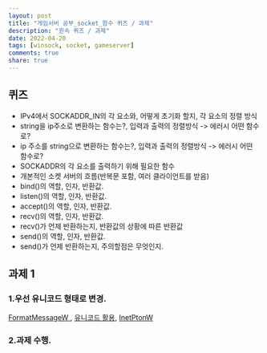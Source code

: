 ```yaml
---
layout: post
title: "게임서버 공부_socket_함수 퀴즈 / 과제"
description: "윈속 퀴즈 / 과제"
date: 2022-04-20
tags: [winsock, socket, gameserver]
comments: true
share: true
---
```


## 퀴즈
- IPv4에서 SOCKADDR_IN의 각 요소와, 어떻게 초기화 할지, 각 요소의 정렬 방식
- string을 ip주소로 변환하는 함수는?, 입력과 출력의 정렬방식 ->  에러시 어떤 함수로?
- ip 주소를 string으로 변환하는 함수는?, 입력과 출력의 정렬방식 -> 에러시 어떤 함수로?
- SOCKADDR의 각 요소를 출력하기 위해 필요한 함수
- 개본적인 소켓 서버의 흐름(반복문 포함, 여러 클라이언트를 받음)
- bind()의 역할, 인자, 반환값.
- listen()의 역할, 인자, 반환값.
- accept()의 역할, 인자, 반환값.
- recv()의 역할, 인자, 반환값.
- recv()가 언제 반환하는지, 반환값의 상황에 따른 반환값
- send()의 역할, 인자, 반환값.
- send()가 언제 반환하는지, 주의할점은 무엇인지.

## 과제 1
### 1.우선 유니코드 형태로 변경.
[FormatMessageW ](https://docs.microsoft.com/en-us/windows/win32/api/winbase/nf-winbase-formatmessagew)
, [유니코드 활용](https://lunikism.com/entry/C-%EC%9C%A0%EB%8B%88%EC%BD%94%EB%93%9C%ED%99%98%EA%B2%BD%EC%97%90%EC%84%9C-%EB%8B%AC%EB%9D%BC%EC%A7%80%EB%8A%94-%EC%A3%BC%EC%9A%94-%ED%95%A8%EC%88%98), [InetPtonW ](https://docs.microsoft.com/en-us/windows/win32/api/ws2tcpip/nf-ws2tcpip-inetptonw)

### 2.과제 수행. 